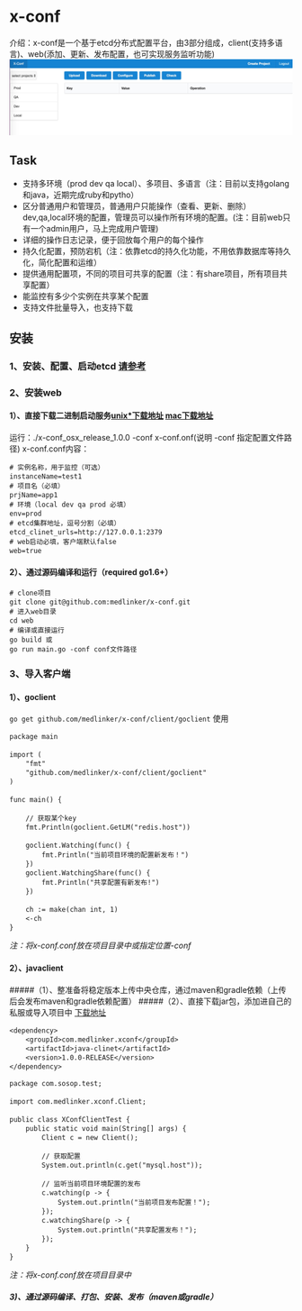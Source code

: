 # x-conf
介绍：x-conf是一个基于etcd分布式配置平台，由3部分组成，client(支持多语言)、web(添加、更新、发布配置，也可实现服务监听功能)
![web1](./x-main.png)

## Task
* 支持多环境（prod dev qa local）、多项目、多语言（注：目前以支持golang和java，近期完成ruby和pytho）
* 区分普通用户和管理员，普通用户只能操作（查看、更新、删除）dev,qa,local环境的配置，管理员可以操作所有环境的配置。(注：目前web只有一个admin用户，马上完成用户管理)
* 详细的操作日志记录，便于回放每个用户的每个操作
* 持久化配置，预防宕机（注：依靠etcd的持久化功能，不用依靠数据库等持久化，简化配置和运维）
* 提供通用配置项，不同的项目可共享的配置（注：有share项目，所有项目共享配置）
* 能监控有多少个实例在共享某个配置
* 支持文件批量导入，也支持下载

## 安装
### 1、安装、配置、启动etcd [请参考](https://github.com/coreos/etcd)
### 2、安装web
#### 1）、直接下载二进制启动服务[unix*下载地址](https://github.com/medlinker/x-conf/releases/download/1.0/x-conf_linux_release_1.0.0)  [mac下载地址](https://github.com/medlinker/x-conf/releases/download/1.0/x-conf_osx_release_1.0.0)

运行：./x-conf_osx_release_1.0.0 -conf x-conf.onf(说明 -conf 指定配置文件路径)
x-conf.conf内容：
 
```
# 实例名称，用于监控（可选）
instanceName=test1
# 项目名（必填）
prjName=app1
# 环境（local dev qa prod 必填）
env=prod
# etcd集群地址，逗号分割（必填）
etcd_clinet_urls=http://127.0.0.1:2379
# web启动必填，客户端默认false
web=true
```

#### 2）、通过源码编译和运行（required go1.6+）

```
# clone项目
git clone git@github.com:medlinker/x-conf.git
# 进入web目录
cd web
# 编译或直接运行
go build 或
go run main.go -conf conf文件路径
```

### 3、导入客户端
#### 1）、goclient
`go get github.com/medlinker/x-conf/client/goclient`
使用

```
package main

import (
	"fmt"
	"github.com/medlinker/x-conf/client/goclient"
)

func main() {

	// 获取某个key
	fmt.Println(goclient.GetLM("redis.host"))

	goclient.Watching(func() {
		fmt.Println("当前项目环境的配置新发布！")
	})
	goclient.WatchingShare(func() {
		fmt.Println("共享配置有新发布!")
	})

	ch := make(chan int, 1)
	<-ch
}
```

*注：将x-conf.conf放在项目目录中或指定位置-conf*

#### 2）、javaclient
#####（1）、整准备将稳定版本上传中央仓库，通过maven和gradle依赖（上传后会发布maven和gradle依赖配置）
#####（2）、直接下载jar包，添加进自己的私服或导入项目中 [下载地址](https://github.com/medlinker/x-conf/releases/download/1.0/java-clinet-1.0.0-RELEASE.jar)

```
<dependency>
	<groupId>com.medlinker.xconf</groupId>
	<artifactId>java-clinet</artifactId>
	<version>1.0.0-RELEASE</version>
</dependency>
```


```
package com.sosop.test;

import com.medlinker.xconf.Client;

public class XConfClientTest {
    public static void main(String[] args) {
        Client c = new Client();
        
        // 获取配置
        System.out.println(c.get("mysql.host"));
        
        // 监听当前项目环境配置的发布
        c.watching(p -> {
            System.out.println("当前项目发布配置！");
        });
        c.watchingShare(p -> {
            System.out.println("共享配置发布！");
        });
    }
}
```
*注：将x-conf.conf放在项目目录中*  

##### 3)、通过源码编译、打包、安装、发布（maven或gradle）




